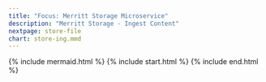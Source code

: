 ```yaml
---
title: "Focus: Merritt Storage Microservice"
description: "Merritt Storage - Ingest Content"
nextpage: store-file
chart: store-ing.mmd
---
```


{% include mermaid.html %}
{% include start.html %}
{% include end.html %}
